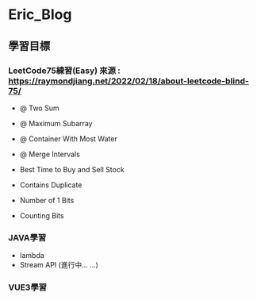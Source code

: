 # Eric_Blog

## 學習目標

### LeetCode75練習(Easy) 來源 : https://raymondjiang.net/2022/02/18/about-leetcode-blind-75/
* @ Two Sum
* @ Maximum Subarray
* @ Container With Most Water
* @ Merge Intervals


* Best Time to Buy and Sell Stock
* Contains Duplicate
* Number of 1 Bits
* Counting Bits

### JAVA學習
* lambda
* Stream API
(進行中... ...)

### VUE3學習
